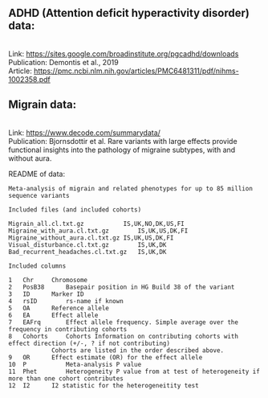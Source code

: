 ## ADHD (Attention deficit hyperactivity disorder) data: 
\
Link: https://sites.google.com/broadinstitute.org/pgcadhd/downloads \
Publication: Demontis et al., 2019 \
Article: https://pmc.ncbi.nlm.nih.gov/articles/PMC6481311/pdf/nihms-1002358.pdf 

## Migrain data: 
\
Link: https://www.decode.com/summarydata/ \
Publication: Bjornsdottir et al. Rare variants with large effects provide functional insights into the pathology of migraine subtypes, with and without aura. 


README of data: 
```
Meta-analysis of migrain and related phenotypes for up to 85 million sequence variants 

Included files (and included cohorts) 

Migrain_all.cl.txt.gz			IS,UK,NO,DK,US,FI	
Migraine_with_aura.cl.txt.gz		IS,UK,US,DK,FI 
Migraine_without_aura.cl.txt.gz	IS,UK,US,DK,FI 
Visual_disturbance.cl.txt.gz		IS,UK,DK 
Bad_recurrent_headaches.cl.txt.gz	IS,UK,DK 

Included columns

1   Chr		Chromosome
2   PosB38		Basepair position in HG Build 38 of the variant
3   ID		Marker ID
4   rsID		rs-name if known
5   OA		Reference allele
6   EA		Effect allele
7   EAFrq		Effect allele frequency. Simple average over the frequency in contributing cohorts
8   Cohorts		Cohorts Information on contributing cohorts with effect direction (+/-, ? if not contributing)
			Cohorts are listed in the order described above.
9   OR		Effect estimate (OR) for the effect allele
10  P			Meta-analysis P value
11  Phet		Heterogeneity P value from at test of heterogeneity if more than one cohort contributes
12  I2		I2 statistic for the heterogeneitity test
```
